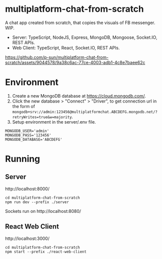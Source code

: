 # multiplatform-chat-from-scratch

A chat app created from scratch, that copies the visuals of FB messenger. WIP.

- Server: TypeScript, NodeJS, Express, MongoDB, Mongoose, Socket.IO, REST APIs.
- Web Client: TypeScript, React, Socket.IO, REST APIs.

https://github.com/p-sun/multiplatform-chat-from-scratch/assets/9044578/9a38c6ac-77ce-4003-adb1-4c8e7baee62c

# Environment

1. Create a new MongoDB database at https://cloud.mongodb.com/.
2. Click the new database > "Connect" > "Driver", to get connection url in the form of `mongodb+srv://admin:123456@multiplatformchat.ABCDEFG.mongodb.net/?retryWrites=true&w=majority`.
3. Setup environment in the server/.env file.

```
MONGODB_USER='admin'
MONGODB_PASS='123456'
MONGODB_DATABASE='ABCDEFG'
```

# Running

## Server

http://localhost:8000/

```
cd multiplatform-chat-from-scratch
npm run dev --prefix ./server
```

Sockets run on http://localhost:8080/

## React Web Client

http://localhost:3000/

```
cd multiplatform-chat-from-scratch
npm start --prefix ./react-web-client
```
